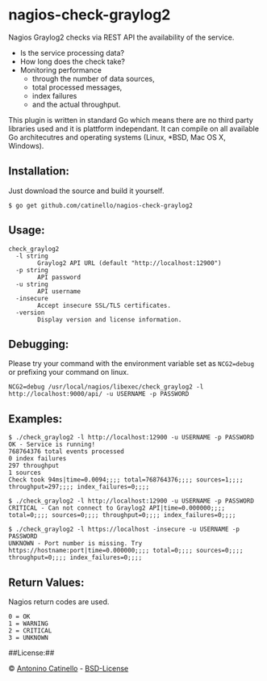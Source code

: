 nagios-check-graylog2
===

Nagios Graylog2 checks via REST API the availability of the service. 

- Is the service processing data?
- How long does the check take?
- Monitoring performance
  - through the number of data sources,
  - total processed messages, 
  - index failures
  - and the actual throughput.

This plugin is written in standard Go which means there are no third party libraries used and it is plattform independant. It can compile on all available Go architecutres and operating systems (Linux, *BSD, Mac OS X, Windows).

## Installation: 

Just download the source and build it yourself.

    $ go get github.com/catinello/nagios-check-graylog2

## Usage:

    check_graylog2
      -l string
            Graylog2 API URL (default "http://localhost:12900")
      -p string
            API password
      -u string
            API username
      -insecure
            Accept insecure SSL/TLS certificates.
      -version
            Display version and license information.

## Debugging:

Please try your command with the environment variable set as `NCG2=debug` or prefixing your command on linux.

    NCG2=debug /usr/local/nagios/libexec/check_graylog2 -l http://localhost:9000/api/ -u USERNAME -p PASSWORD

## Examples:

    $ ./check_graylog2 -l http://localhost:12900 -u USERNAME -p PASSWORD
    OK - Service is running!
    768764376 total events processed
    0 index failures
    297 throughput
    1 sources
    Check took 94ms|time=0.0094;;;; total=768764376;;;; sources=1;;;; throughput=297;;;; index_failures=0;;;;

    $ ./check_graylog2 -l http://localhost:12900 -u USERNAME -p PASSWORD
    CRITICAL - Can not connect to Graylog2 API|time=0.000000;;;; total=0;;;; sources=0;;;; throughput=0;;;; index_failures=0;;;;

    $ ./check_graylog2 -l https://localhost -insecure -u USERNAME -p PASSWORD
    UNKNOWN - Port number is missing. Try https://hostname:port|time=0.000000;;;; total=0;;;; sources=0;;;; throughput=0;;;; index_failures=0;;;;

## Return Values:

Nagios return codes are used.

    0 = OK
    1 = WARNING
    2 = CRITICAL
    3 = UNKNOWN

##License:##

&copy; [Antonino Catinello][HOME] - [BSD-License][BSD]

[BSD]:https://github.com/catinello/nagios-check-graylog2/blob/master/LICENSE
[HOME]:https://antonino.catinello.eu

